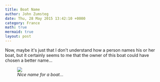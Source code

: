 ```yaml
---
title: Boat Name
author: John Zumsteg
date: Thu, 28 May 2015 13:42:10 +0000
category: France
math: true
mermaid: true
layout: post
---
```

Now, maybe it's just that I don't understand how a person names his or her boat, but it certainly seems to me that the owner of this boat could have chosen a better name...

<figure class = "portrait">
	<img src="{{site.url}}/assets/images/2015/05/DSC05024_20150528.jpg"/>
	<figcaption><em>Nice name for a boat...</em></figcaption>
</figure>


